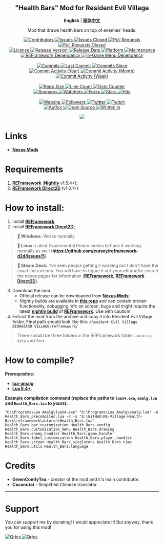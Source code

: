 <p align="center">
	<h2 align="center"><b>"Health Bars" Mod for Resident Evil Village</b></h2>
	<p align="center">
		<b>English</b> | <b><a href="README_CN.md">简体中文</a></b>
	</p>
	<p align="center">Mod that draws health bars on top of enemies' heads.</p>
</p>

<p align="center">
	<a href="https://github.com/GreenComfyTea/RE-Village-Health-Bars/graphs/contributors">
		<img alt="Contributors" src="https://custom-icon-badges.demolab.com/github/contributors/GreenComfyTea/RE-Village-Health-Bars?logo=person-add" />
	</a>
	<a href="https://github.com/GreenComfyTea/RE-Village-Health-Bars/issues">
		<img alt="Issues" src="https://custom-icon-badges.demolab.com/github/issues/GreenComfyTea/RE-Village-Health-Bars?logo=issue-opened" />
	</a>
	<a href="https://github.com/GreenComfyTea/RE-Village-Health-Bars/issues">
		<img alt="Issues Closed" src="https://custom-icon-badges.demolab.com/github/issues-closed/GreenComfyTea/RE-Village-Health-Bars?logo=issue-closed" />
	</a>
	<a href="https://github.com/GreenComfyTea/RE-Village-Health-Bars/pulls">
		<img alt="Pull Requests" src="https://custom-icon-badges.demolab.com/github/issues-pr/GreenComfyTea/RE-Village-Health-Bars?logo=git-pull-request" />
	</a>
	<a href="https://github.com/GreenComfyTea/RE-Village-Health-Bars/pulls">
		<img alt="Pull Requests Closed" src="https://custom-icon-badges.demolab.com/github/issues-pr-closed/GreenComfyTea/RE-Village-Health-Bars?logo=git-pull-request-closed" />
	</a>
	<br>
	<a href="https://github.com/GreenComfyTea/RE-Village-Health-Bars/blob/main/LICENSE">
		<img alt="License" src="https://custom-icon-badges.demolab.com/github/license/GreenComfyTea/RE-Village-Health-Bars?logo=law" />
	</a>
	<a href="https://github.com/GreenComfyTea/RE-Village-Health-Bars/releases">
		<img alt="Release Version" src="https://custom-icon-badges.demolab.com/github/v/release/GreenComfyTea/RE-Village-Health-Bars?logo=tag" />
	</a>
	<a href="https://github.com/GreenComfyTea/RE-Village-Health-Bars/releases">
		<img alt="Release Date" src="https://custom-icon-badges.demolab.com/github/release-date/GreenComfyTea/RE-Village-Health-Bars?logo=clock" />
	</a>
	<a href="">
		<img alt="Platform" src="https://custom-icon-badges.demolab.com/badge/platform-win%20%7C%20linux%20%7C%20steam%20deck-blue?logo=device-desktop" />
	</a>
	<a href="">
		<img alt="Maintenance" src="https://custom-icon-badges.demolab.com/maintenance/yes/2024?logo=tools" />
	</a>
	<br>
	<a href="https://nexusmods.com/residentevilvillage/mods/60">
		<img alt="REFramework Dependency" src="https://custom-icon-badges.demolab.com/badge/dependency-REFramework%20v1.5.4%2B-green?logo=package-dependencies" />
	</a>
   	<a href="https://nexusmods.com/residentevilvillage/mods/400">
		<img alt="In-Game Menu Dependency" src="https://custom-icon-badges.demolab.com/badge/dependency-REFramework%20Direct2D%20v1.0.1%2B-yellow?logo=package-dependencies" />
	</a>
		<br>
	<br>
	<a href="https://github.com/GreenComfyTea/RE-Village-Health-Bars/commits/main">
		<img alt="Commits" src="https://custom-icon-badges.demolab.com/github/commit-activity/t/GreenComfyTea/RE-Village-Health-Bars?logo=git-commit" />
	</a>
	<a href="https://github.com/GreenComfyTea/RE-Village-Health-Bars/commits/main">
		<img alt="Last Commit" src="https://custom-icon-badges.demolab.com/github/last-commit/GreenComfyTea/RE-Village-Health-Bars?logo=git-commit" />
	</a>
	<a href="https://github.com/GreenComfyTea/RE-Village-Health-Bars/commits/main">
		<img alt="Commits Since" src="https://custom-icon-badges.demolab.com/github/commits-since/GreenComfyTea/RE-Village-Health-Bars/latest?logo=git-commit" />
	</a>
	<br>
	<a href="https://github.com/GreenComfyTea/RE-Village-Health-Bars/graphs/commit-activity">
		<img alt="Commit Activity (Year)" src="https://custom-icon-badges.demolab.com/github/commit-activity/y/GreenComfyTea/RE-Village-Health-Bars?logo=pulse" />
	</a>
	<a href="https://github.com/GreenComfyTea/RE-Village-Health-Bars/graphs/commit-activity">
		<img alt="Commit Activity (Month)" src="https://custom-icon-badges.demolab.com/github/commit-activity/m/GreenComfyTea/RE-Village-Health-Bars?logo=pulse" />
	</a>
	<a href="https://github.com/GreenComfyTea/RE-Village-Health-Bars/graphs/commit-activity">
		<img alt="Commit Activity (Week)" src="https://custom-icon-badges.demolab.com/github/commit-activity/w/GreenComfyTea/RE-Village-Health-Bars?logo=pulse" />
	</a>
	<br>
	<br>
	<a href="">
		<img alt="Repo Size" src="https://custom-icon-badges.demolab.com/github/repo-size/GreenComfyTea/RE-Village-Health-Bars?logo=database" />
	</a>
	<a href="">
		<img alt="Line Count" src="https://sloc.xyz/github/GreenComfyTea/RE-Village-Health-Bars" />
	</a>
	<a href="">
		<img alt="Goto Counter" src="https://custom-icon-badges.demolab.com/github/search/GreenComfyTea/RE-Village-Health-Bars/goto?logo=git-compare" />
	</a>
	<br>
	<a href="https://github.com/sponsors/GreenComfyTea">
		<img alt="Sponsors" src="https://custom-icon-badges.demolab.com/github/sponsors/GreenComfyTea?logo=heart" />
	</a>
	<a href="https://github.com/GreenComfyTea/RE-Village-Health-Bars/watchers">
		<img alt="Watchers" src="https://custom-icon-badges.demolab.com/github/watchers/GreenComfyTea/RE-Village-Health-Bars?logo=eye" />
	</a>
	<a href="https://github.com/GreenComfyTea/RE-Village-Health-Bars/forks">
		<img alt="Forks" src="https://custom-icon-badges.demolab.com/github/forks/GreenComfyTea/RE-Village-Health-Bars?logo=repo-forked" />
	</a>
	<a href="https://github.com/GreenComfyTea/RE-Village-Health-Bars/stargazers">
		<img alt="Stars" src="https://custom-icon-badges.demolab.com/github/stars/GreenComfyTea/RE-Village-Health-Bars?logo=star" />
	</a>
	<a href="https://github.com/GreenComfyTea/RE-Village-Health-Bars/graphs/traffic">
		<img alt="Hits" src="https://custom-icon-badges.demolab.com/endpoint?url=https://hits.dwyl.com/GreenComfyTea/RE-Village-Health-Bars.json?color=blue&logo=eye" />
	</a>
	<br>
	<br>
	<a href="https://nexusmods.com/residentevilvillage/mods/401">
		<img alt="Website" src="https://custom-icon-badges.demolab.com/website?down_color=red&down_message=down&up_color=brightgreen&up_message=up&logo=link&url=https://nexusmods.com/residentevilvillage/mods/401" />
	</a>
	<a href="https://github.com/GreenComfyTea?tab=followers">
		<img alt="Followers" src="https://custom-icon-badges.demolab.com/github/followers/GreenComfyTea?logo=people" />
	</a>
	<a href="https://twitter.com/GreenComfyTea">
		<img alt="Twitter" src="https://img.shields.io/twitter/follow/GreenComfyTea?logo=twitter" />
	</a>
	<a href="https://twitch.tv/GreenComfyTea">
		<img alt="Twitch" src="https://img.shields.io/twitch/status/GreenComfyTea?logo=twitch" />
	</a>
	<br>
	<a href="https://github.com/GreenComfyTea">
		<img alt="Author" src="https://custom-icon-badges.demolab.com/badge/author-GreenComfyTea-green?logo=person" />
	</a>
	<a href="https://github.com/topics/open-source">
		<img alt="Open Source" src="https://img.shields.io/badge/open%20source-%20yes-brightgreen?logo=openvpn" />
	</a>
	<a href="https://cursey.github.io/reframework-book/index.html#lua-scripting">
		<img alt="Written in" src="https://custom-icon-badges.demolab.com/badge/written in-lua-000080?logo=terminal" />
	</a>
</p>

<p align="center">
	<a>
		<img align="center" src="https://github.com/GreenComfyTea/RE-Village-Health-Bars/assets/30152047/fa554294-08cb-44e8-9367-4e4a209182a8" />
	</a>
</p>

# Links
* **[Nexus Mods](https://nexusmods.com/residentevilvillage/mods/401)**

# Requirements
1. **[REFramework](https://nexusmods.com/residentevilvillage/mods/60)** (**[Nightly](https://github.com/praydog/REFramework-nightly/releases)** v1.5.4+);
2. **[REFramework Direct2D](https://nexusmods.com/residentevilvillage/mods/400)** (v1.0.1+).

# How to install:
1. Install **[REFramework](https://github.com/praydog/REFramework-nightly/releases)**;
2. Install **[REFramework Direct2D](https://nexusmods.com/residentevilvillage/mods/400)**;
>**:pushpin: Windows:** Works normally.

>**:pushpin: Linux:** Latest Experimental Proton seems to have it working normally as well (**https://github.com/cursey/reframework-d2d/issues/5**).

>**:pushpin: Steam Deck:** I've seen people getting it working but I don't have the exact instructions. You will have to figure it out yourself and/or search the nexus pages for information (**[REFramework](https://nexusmods.com/residentevilvillage/mods/60)**, **[REFramework Direct2D](https://nexusmods.com/monsterhunterrise/mods/134)**).


3. Download the mod:
    * Official release can be downloaded from **[Nexus Mods](https://www.nexusmods.com/residentevilvillage/mods/401)**;
    * Nightly builds are available in **[this repo](https://github.com/GreenComfyTea/RE-Village-Health-Bars)** and can contain broken functionality, debugging info on screen, bugs and might require the latest **[nightly build](https://github.com/praydog/REFramework-nightly/releases)** of **[REFramework](https://nexusmods.com/residentevilvillage/mods/60)**. Use with caution!
4. Extract the mod from the archive and copy it into Resident Evil Village folder. Final path should look like this: `/Resident Evil Village BIOHAZARD VILLAGE/reframework/`  

> There should be three folders in the REFframework folder: `autorun`, `data` and `font`.

# How to compile?
**Prerequisites:**
+ **[lua-amalg](https://github.com/siffiejoe/lua-amalg)**;    
+ **[Lua 5.4+](https://lua.org/)**.  

**Example compilation command (replace the paths to `lua54.exe`, `amalg.lua` and `Health_Bars.lua` to yours):**

`"D:\Programs\Lua Amalg\lua54.exe" "D:\Programs\Lua Amalg\amalg.lua" -o Health_Bars_precompiled.lua -d -s "E:\GitHub\RE-Village-Health-Bars\reframework\autorun\Health_Bars.lua" Health_Bars.bar_customization Health_Bars.config Health_Bars.customization_menu Health_Bars.drawing Health_Bars.enemy_handler Health_Bars.game_handler Health_Bars.label_customization Health_Bars.player_handler Health_Bars.screen Health_Bars.singletons Health_Bars.time Health_Bars.utils Health_Bars.language`

# Credits
+ **GreenComfyTea** - creator of the mod and it's main contributor.   
+ **Coconutat** - Simplified Chinese translator.  

***
# Support

You can support me by donating! I would appreciate it! But anyway, thank you for using this mod!

 <a href="https://streamelements.com/GreenComfyTea/tip">
  <img alt="Qries" src="https://panels.twitch.tv/panel-48897356-image-c6155d48-b689-4240-875c-f3141355cb56">
</a>
<a href="https://ko-fi.com/GreenComfyTea">
  <img alt="Qries" src="https://panels.twitch.tv/panel-48897356-image-c2fcf835-87e4-408e-81e8-790789c7acbc">
</a>
